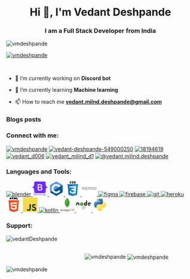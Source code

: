<h1 align="center">Hi 👋, I'm Vedant Deshpande</h1>
<h3 align="center">I am a Full Stack Developer from India</h3>

<p align="left"> <img src="https://komarev.com/ghpvc/?username=vmdeshpande&label=Profile%20views&color=0e75b6&style=flat" alt="vmdeshpande" /> </p>

<p align="left"> <a href="https://github.com/ryo-ma/github-profile-trophy"><img src="https://github-profile-trophy.vercel.app/?username=vmdeshpande&theme=darkhub&no-frame=false&no-bg=false&margin-w=4" alt="vmdeshpande" /></a> </p>

<p align="left"> <a href="https://twitter.com/" target="blank"><img src="https://img.shields.io/twitter/follow/?logo=twitter&style=for-the-badge" alt="" /></a> </p>

- 🔭 I’m currently working on **Discord bot**

- 🌱 I’m currently learning **Machine learning**

- 📫 How to reach me **vedant.milnd.deshpande@gmail.com**

### Blogs posts
<!-- BLOG-POST-LIST:START -->
<!-- BLOG-POST-LIST:END -->

<h3 align="left">Connect with me:</h3>
<p align="left">
<a href="https://dev.to/vmdeshpande" target="blank"><img align="center" src="https://raw.githubusercontent.com/rahuldkjain/github-profile-readme-generator/master/src/images/icons/Social/devto.svg" alt="vmdeshpande" height="30" width="40" /></a>
<a href="https://linkedin.com/in/vedant-deshpande-549000250" target="blank"><img align="center" src="https://raw.githubusercontent.com/rahuldkjain/github-profile-readme-generator/master/src/images/icons/Social/linked-in-alt.svg" alt="vedant-deshpande-549000250" height="30" width="40" /></a>
<a href="https://stackoverflow.com/users/18194619" target="blank"><img align="center" src="https://raw.githubusercontent.com/rahuldkjain/github-profile-readme-generator/master/src/images/icons/Social/stack-overflow.svg" alt="18194619" height="30" width="40" /></a>
<a href="https://www.codechef.com/users/vedant_d006" target="blank"><img align="center" src="https://cdn.jsdelivr.net/npm/simple-icons@3.1.0/icons/codechef.svg" alt="vedant_d006" height="30" width="40" /></a>
<a href="https://www.hackerrank.com/vedant_milind_d1" target="blank"><img align="center" src="https://raw.githubusercontent.com/rahuldkjain/github-profile-readme-generator/master/src/images/icons/Social/hackerrank.svg" alt="vedant_milind_d1" height="30" width="40" /></a>
<a href="https://www.hackerearth.com/@vedant.milind.deshpande" target="blank"><img align="center" src="https://raw.githubusercontent.com/rahuldkjain/github-profile-readme-generator/master/src/images/icons/Social/hackerearth.svg" alt="@vedant.milind.deshpande" height="30" width="40" /></a>
</p>

<h3 align="left">Languages and Tools:</h3>
<p align="left"> <a href="https://www.blender.org/" target="_blank" rel="noreferrer"> <img src="https://download.blender.org/branding/community/blender_community_badge_white.svg" alt="blender" width="40" height="40"/> </a> <a href="https://getbootstrap.com" target="_blank" rel="noreferrer"> <img src="https://raw.githubusercontent.com/devicons/devicon/master/icons/bootstrap/bootstrap-plain-wordmark.svg" alt="bootstrap" width="40" height="40"/> </a> <a href="https://www.cprogramming.com/" target="_blank" rel="noreferrer"> <img src="https://raw.githubusercontent.com/devicons/devicon/master/icons/c/c-original.svg" alt="c" width="40" height="40"/> </a> <a href="https://www.w3schools.com/css/" target="_blank" rel="noreferrer"> <img src="https://raw.githubusercontent.com/devicons/devicon/master/icons/css3/css3-original-wordmark.svg" alt="css3" width="40" height="40"/> </a> <a href="https://expressjs.com" target="_blank" rel="noreferrer"> <img src="https://raw.githubusercontent.com/devicons/devicon/master/icons/express/express-original-wordmark.svg" alt="express" width="40" height="40"/> </a> <a href="https://www.figma.com/" target="_blank" rel="noreferrer"> <img src="https://www.vectorlogo.zone/logos/figma/figma-icon.svg" alt="figma" width="40" height="40"/> </a> <a href="https://firebase.google.com/" target="_blank" rel="noreferrer"> <img src="https://www.vectorlogo.zone/logos/firebase/firebase-icon.svg" alt="firebase" width="40" height="40"/> </a> <a href="https://git-scm.com/" target="_blank" rel="noreferrer"> <img src="https://www.vectorlogo.zone/logos/git-scm/git-scm-icon.svg" alt="git" width="40" height="40"/> </a> <a href="https://heroku.com" target="_blank" rel="noreferrer"> <img src="https://www.vectorlogo.zone/logos/heroku/heroku-icon.svg" alt="heroku" width="40" height="40"/> </a> <a href="https://www.w3.org/html/" target="_blank" rel="noreferrer"> <img src="https://raw.githubusercontent.com/devicons/devicon/master/icons/html5/html5-original-wordmark.svg" alt="html5" width="40" height="40"/> </a> <a href="https://developer.mozilla.org/en-US/docs/Web/JavaScript" target="_blank" rel="noreferrer"> <img src="https://raw.githubusercontent.com/devicons/devicon/master/icons/javascript/javascript-original.svg" alt="javascript" width="40" height="40"/> </a> <a href="https://kotlinlang.org" target="_blank" rel="noreferrer"> <img src="https://www.vectorlogo.zone/logos/kotlinlang/kotlinlang-icon.svg" alt="kotlin" width="40" height="40"/> </a> <a href="https://www.mongodb.com/" target="_blank" rel="noreferrer"> <img src="https://raw.githubusercontent.com/devicons/devicon/master/icons/mongodb/mongodb-original-wordmark.svg" alt="mongodb" width="40" height="40"/> </a> <a href="https://nodejs.org" target="_blank" rel="noreferrer"> <img src="https://raw.githubusercontent.com/devicons/devicon/master/icons/nodejs/nodejs-original-wordmark.svg" alt="nodejs" width="40" height="40"/> </a> <a href="https://www.python.org" target="_blank" rel="noreferrer"> <img src="https://raw.githubusercontent.com/devicons/devicon/master/icons/python/python-original.svg" alt="python" width="40" height="40"/> </a> </p>

<h3 align="left">Support:</h3>
<p><a href="https://www.buymeacoffee.com/vedantDeshpande"> <img align="left" src="https://cdn.buymeacoffee.com/buttons/v2/default-yellow.png" height="50" width="210" alt="vedantDeshpande" /></a></p><br><br>

<p><img align="left" src="https://github-readme-stats.vercel.app/api/top-langs?username=vmdeshpande&show_icons=true&locale=en&layout=compact&theme=dark" alt="vmdeshpande" /></p>

<p>&nbsp;<img align="center" src="https://github-readme-stats.vercel.app/api?username=vmdeshpande&show_icons=true&locale=en&theme=dark" alt="vmdeshpande" /></p>

<p><img align="center" src="https://github-readme-streak-stats.herokuapp.com/?user=vmdeshpande&theme=dark&hide_border=true&date_format=M%20j%5B%2C%20Y%5D" alt="vmdeshpande" /></p>
